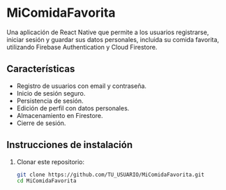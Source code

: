 # MiComidaFavorita

Una aplicación de React Native que permite a los usuarios registrarse, iniciar sesión y guardar sus datos personales, incluida su comida favorita, utilizando Firebase Authentication y Cloud Firestore.

## **Características**
- Registro de usuarios con email y contraseña.
- Inicio de sesión seguro.
- Persistencia de sesión.
- Edición de perfil con datos personales.
- Almacenamiento en Firestore.
- Cierre de sesión.

## **Instrucciones de instalación**

1. Clonar este repositorio:
   ```bash
   git clone https://github.com/TU_USUARIO/MiComidaFavorita.git
   cd MiComidaFavorita
